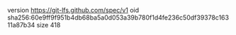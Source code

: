 version https://git-lfs.github.com/spec/v1
oid sha256:60e9ff9f951b4db68ba5a0d053a39b780f1d4fe236c50df39378c16311a87b34
size 418

